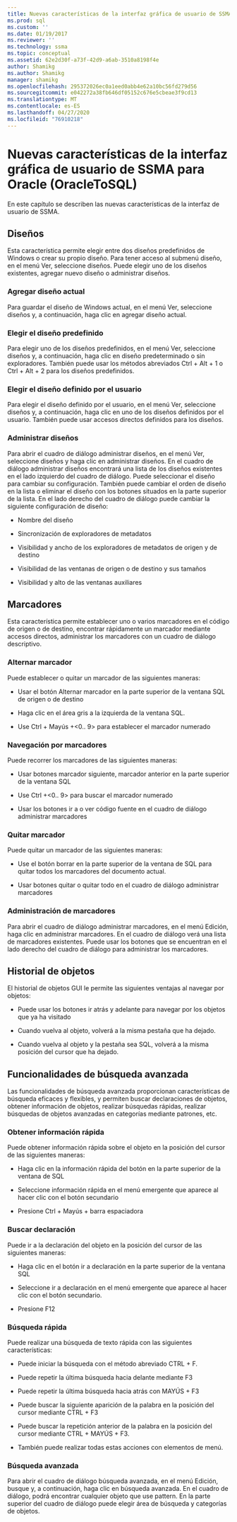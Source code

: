 ```yaml
---
title: Nuevas características de la interfaz gráfica de usuario de SSMA para Oracle (OracleToSQL) | Microsoft Docs
ms.prod: sql
ms.custom: ''
ms.date: 01/19/2017
ms.reviewer: ''
ms.technology: ssma
ms.topic: conceptual
ms.assetid: 62e2d30f-a73f-42d9-a6ab-3510a8198f4e
author: Shamikg
ms.author: Shamikg
manager: shamikg
ms.openlocfilehash: 295372026ec0a1eed0abb4e62a10bc56fd279d56
ms.sourcegitcommit: e042272a38fb646df05152c676e5cbeae3f9cd13
ms.translationtype: MT
ms.contentlocale: es-ES
ms.lasthandoff: 04/27/2020
ms.locfileid: "76910218"
---
```

# <a name="new-gui-features-in-ssma-for-oracle-oracletosql"></a>Nuevas características de la interfaz gráfica de usuario de SSMA para Oracle (OracleToSQL)
En este capítulo se describen las nuevas características de la interfaz de usuario de SSMA.  
  
## <a name="layouts"></a>Diseños  
Esta característica permite elegir entre dos diseños predefinidos de Windows o crear su propio diseño. Para tener acceso al submenú diseño, en el menú Ver, seleccione diseños. Puede elegir uno de los diseños existentes, agregar nuevo diseño o administrar diseños.  
  
### <a name="add-current-layout"></a>Agregar diseño actual  
Para guardar el diseño de Windows actual, en el menú Ver, seleccione diseños y, a continuación, haga clic en agregar diseño actual.  
  
### <a name="choose-predefined-layout"></a>Elegir el diseño predefinido  
Para elegir uno de los diseños predefinidos, en el menú Ver, seleccione diseños y, a continuación, haga clic en diseño predeterminado o sin exploradores. También puede usar los métodos abreviados Ctrl + Alt + 1 o Ctrl + Alt + 2 para los diseños predefinidos.  
  
### <a name="choose-user-defined-layout"></a>Elegir el diseño definido por el usuario  
Para elegir el diseño definido por el usuario, en el menú Ver, seleccione diseños y, a continuación, haga clic en uno de los diseños definidos por el usuario. También puede usar accesos directos definidos para los diseños.  
  
### <a name="manage-layouts"></a>Administrar diseños  
Para abrir el cuadro de diálogo administrar diseños, en el menú Ver, seleccione diseños y haga clic en administrar diseños. En el cuadro de diálogo administrar diseños encontrará una lista de los diseños existentes en el lado izquierdo del cuadro de diálogo. Puede seleccionar el diseño para cambiar su configuración. También puede cambiar el orden de diseño en la lista o eliminar el diseño con los botones situados en la parte superior de la lista. En el lado derecho del cuadro de diálogo puede cambiar la siguiente configuración de diseño:  
  
-   Nombre del diseño  
  
-   Sincronización de exploradores de metadatos  
  
-   Visibilidad y ancho de los exploradores de metadatos de origen y de destino  
  
-   Visibilidad de las ventanas de origen o de destino y sus tamaños  
  
-   Visibilidad y alto de las ventanas auxiliares  
  
## <a name="bookmarks"></a>Marcadores  
Esta característica permite establecer uno o varios marcadores en el código de origen o de destino, encontrar rápidamente un marcador mediante accesos directos, administrar los marcadores con un cuadro de diálogo descriptivo.  
  
### <a name="toggle-bookmark"></a>Alternar marcador  
Puede establecer o quitar un marcador de las siguientes maneras:  
  
-   Usar el botón Alternar marcador en la parte superior de la ventana SQL de origen o de destino  
  
-   Haga clic en el área gris a la izquierda de la ventana SQL.  
  
-   Use Ctrl + Mayús +&lt;0.. 9&gt; para establecer el marcador numerado  
  
### <a name="bookmark-navigation"></a>Navegación por marcadores  
Puede recorrer los marcadores de las siguientes maneras:  
  
-   Usar botones marcador siguiente, marcador anterior en la parte superior de la ventana SQL  
  
-   Use Ctrl +&lt;0.. 9&gt; para buscar el marcador numerado  
  
-   Usar los botones ir a o ver código fuente en el cuadro de diálogo administrar marcadores  
  
### <a name="removing-bookmark"></a>Quitar marcador  
Puede quitar un marcador de las siguientes maneras:  
  
-   Use el botón borrar en la parte superior de la ventana de SQL para quitar todos los marcadores del documento actual.  
  
-   Usar botones quitar o quitar todo en el cuadro de diálogo administrar marcadores  
  
### <a name="manage-bookmarks"></a>Administración de marcadores  
Para abrir el cuadro de diálogo administrar marcadores, en el menú Edición, haga clic en administrar marcadores. En el cuadro de diálogo verá una lista de marcadores existentes. Puede usar los botones que se encuentran en el lado derecho del cuadro de diálogo para administrar los marcadores.  
  
## <a name="object-history"></a>Historial de objetos  
El historial de objetos GUI le permite las siguientes ventajas al navegar por objetos:  
  
-   Puede usar los botones ir atrás y adelante para navegar por los objetos que ya ha visitado  
  
-   Cuando vuelva al objeto, volverá a la misma pestaña que ha dejado.  
  
-   Cuando vuelva al objeto y la pestaña sea SQL, volverá a la misma posición del cursor que ha dejado.  
  
## <a name="advanced-search-capabilities"></a>Funcionalidades de búsqueda avanzada  
Las funcionalidades de búsqueda avanzada proporcionan características de búsqueda eficaces y flexibles, y permiten buscar declaraciones de objetos, obtener información de objetos, realizar búsquedas rápidas, realizar búsquedas de objetos avanzadas en categorías mediante patrones, etc.  
  
### <a name="get-quick-information"></a>Obtener información rápida  
Puede obtener información rápida sobre el objeto en la posición del cursor de las siguientes maneras:  
  
-   Haga clic en la información rápida del botón en la parte superior de la ventana de SQL  
  
-   Seleccione información rápida en el menú emergente que aparece al hacer clic con el botón secundario  
  
-   Presione Ctrl + Mayús + barra espaciadora  
  
### <a name="find-declaration"></a>Buscar declaración  
Puede ir a la declaración del objeto en la posición del cursor de las siguientes maneras:  
  
-   Haga clic en el botón ir a declaración en la parte superior de la ventana SQL  
  
-   Seleccione ir a declaración en el menú emergente que aparece al hacer clic con el botón secundario.  
  
-   Presione F12  
  
### <a name="quick-search"></a>Búsqueda rápida  
Puede realizar una búsqueda de texto rápida con las siguientes características:  
  
-   Puede iniciar la búsqueda con el método abreviado CTRL + F.  
  
-   Puede repetir la última búsqueda hacia delante mediante F3  
  
-   Puede repetir la última búsqueda hacia atrás con MAYÚS + F3  
  
-   Puede buscar la siguiente aparición de la palabra en la posición del cursor mediante CTRL + F3  
  
-   Puede buscar la repetición anterior de la palabra en la posición del cursor mediante CTRL + MAYÚS + F3.  
  
-   También puede realizar todas estas acciones con elementos de menú.  
  
### <a name="advanced-search"></a>Búsqueda avanzada  
Para abrir el cuadro de diálogo búsqueda avanzada, en el menú Edición, busque y, a continuación, haga clic en búsqueda avanzada. En el cuadro de diálogo, podrá encontrar cualquier objeto que use pattern. En la parte superior del cuadro de diálogo puede elegir área de búsqueda y categorías de objetos.  
  
